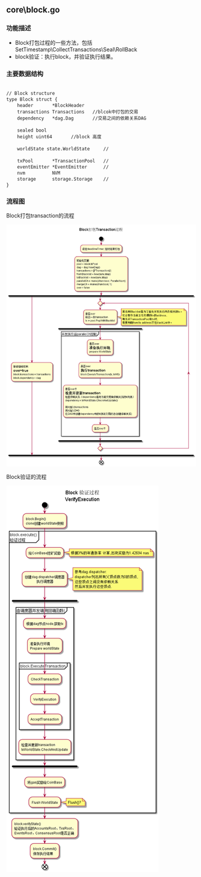 ## core\block.go


### 功能描述

- Block打包过程的一些方法，包括 SetTimestamp\CollectTransactions\Seal\RollBack
- block验证：执行block，并验证执行结果。

### 主要数据结构


```golang

// Block structure
type Block struct {
	header       *BlockHeader
	transactions Transactions   //blcok中打包的交易
	dependency   *dag.Dag       //交易之间的依赖关系DAG

	sealed bool
	height uint64       //block 高度

	worldState state.WorldState     //

	txPool       *TransactionPool   //
	eventEmitter *EventEmitter      //
	nvm          NVM
	storage      storage.Storage    //
}
```

### 流程图

Block打包transaction的流程

![Block打包transaction的流程](../resource/block-CollectTransactions.png)

Block验证的流程

![Block验证的流程](../resource/block-VerifyExecution.png)



